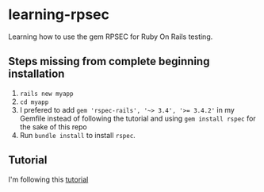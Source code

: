 # learning-rpsec
Learning how to use the gem RPSEC for Ruby On Rails testing. 

## Steps missing from complete beginning installation 

1. `rails new myapp` 
2. `cd myapp`
2. I prefered to add `gem 'rspec-rails', '~> 3.4', '>= 3.4.2'` in my Gemfile instead of following the tutorial and using `gem install rspec` for the sake of this repo 
3. Run `bundle install` to install `rspec`. 

## Tutorial 
I'm following this [tutorial](https://code.tutsplus.com/tutorials/ruby-for-newbies-testing-with-rspec--net-21297)
